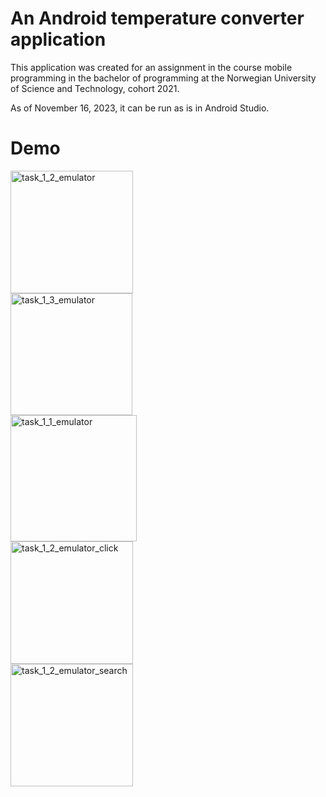 # An Android temperature converter application

This application was created for an assignment in the course mobile programming in the bachelor of programming at the Norwegian University of Science and Technology, cohort 2021.

As of November 16, 2023, it can be run as is in Android Studio.

# Demo

<img width="196" alt="task_1_2_emulator" src="https://github.com/ArnaudDuhamel/recipee_app/assets/113102976/d6383377-cef8-4a56-94e0-bb0cd800eb63">
<br>
<img width="195" alt="task_1_3_emulator" src="https://github.com/ArnaudDuhamel/recipee_app/assets/113102976/d532b5ac-7a7c-49ce-956b-c54bf4cb9645">
<br>
<img width="202" alt="task_1_1_emulator" src="https://github.com/ArnaudDuhamel/recipee_app/assets/113102976/2a9413fa-5de0-4465-a0a2-a4effe18d4fe">
<br>
<img width="196" alt="task_1_2_emulator_click" src="https://github.com/ArnaudDuhamel/recipee_app/assets/113102976/0ed440dd-684f-4e14-92b3-ad996ab45094">
<br>
<img width="196" alt="task_1_2_emulator_search" src="https://github.com/ArnaudDuhamel/recipee_app/assets/113102976/79e56a98-b20c-4991-b771-1284f7f672d2">
